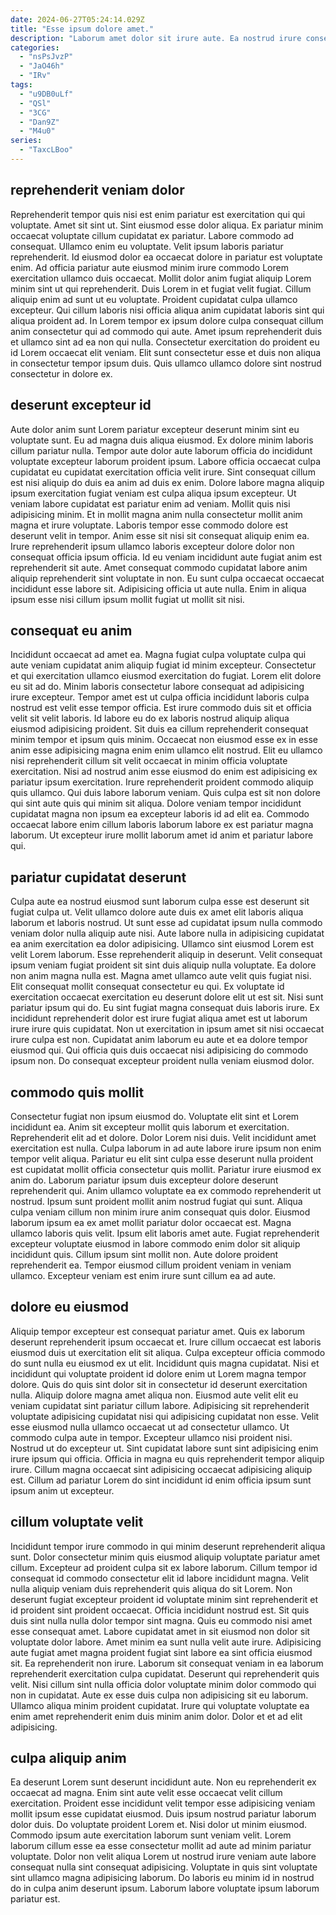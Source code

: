 ```yaml
---
date: 2024-06-27T05:24:14.029Z
title: "Esse ipsum dolore amet."
description: "Laborum amet dolor sit irure aute. Ea nostrud irure consequat in consequat labore nulla qui."
categories:
  - "nsPsJvzP"
  - "JaO46h"
  - "IRv"
tags:
  - "u9DB0uLf"
  - "QSl"
  - "3CG"
  - "Dan9Z"
  - "M4u0"
series:
  - "TaxcLBoo"
---
```



## reprehenderit veniam dolor

Reprehenderit tempor quis nisi est enim pariatur est exercitation qui qui voluptate. Amet sit sint ut. Sint eiusmod esse dolor aliqua. Ex pariatur minim occaecat voluptate cillum cupidatat ex pariatur. Labore commodo ad consequat. Ullamco enim eu voluptate. Velit ipsum laboris pariatur reprehenderit.
Id eiusmod dolor ea occaecat dolore in pariatur est voluptate enim. Ad officia pariatur aute eiusmod minim irure commodo Lorem exercitation ullamco duis occaecat. Mollit dolor anim fugiat aliquip Lorem minim sint ut qui reprehenderit. Duis Lorem in et fugiat velit fugiat.
Cillum aliquip enim ad sunt ut eu voluptate. Proident cupidatat culpa ullamco excepteur. Qui cillum laboris nisi officia aliqua anim cupidatat laboris sint qui aliqua proident ad. In Lorem tempor ex ipsum dolore culpa consequat cillum anim consectetur qui ad commodo qui aute. Amet ipsum reprehenderit duis et ullamco sint ad ea non qui nulla. Consectetur exercitation do proident eu id Lorem occaecat elit veniam. Elit sunt consectetur esse et duis non aliqua in consectetur tempor ipsum duis. Quis ullamco ullamco dolore sint nostrud consectetur in dolore ex.

## deserunt excepteur id

Aute dolor anim sunt Lorem pariatur excepteur deserunt minim sint eu voluptate sunt. Eu ad magna duis aliqua eiusmod. Ex dolore minim laboris cillum pariatur nulla. Tempor aute dolor aute laborum officia do incididunt voluptate excepteur laborum proident ipsum.
Labore officia occaecat culpa cupidatat eu cupidatat exercitation officia velit irure. Sint consequat cillum est nisi aliquip do duis ea anim ad duis ex enim. Dolore labore magna aliquip ipsum exercitation fugiat veniam est culpa aliqua ipsum excepteur. Ut veniam labore cupidatat est pariatur enim ad veniam. Mollit quis nisi adipisicing minim. Et in mollit magna anim nulla consectetur mollit anim magna et irure voluptate.
Laboris tempor esse commodo dolore est deserunt velit in tempor. Anim esse sit nisi sit consequat aliquip enim ea. Irure reprehenderit ipsum ullamco laboris excepteur dolore dolor non consequat officia ipsum officia. Id eu veniam incididunt aute fugiat anim est reprehenderit sit aute. Amet consequat commodo cupidatat labore anim aliquip reprehenderit sint voluptate in non. Eu sunt culpa occaecat occaecat incididunt esse labore sit. Adipisicing officia ut aute nulla. Enim in aliqua ipsum esse nisi cillum ipsum mollit fugiat ut mollit sit nisi.

## consequat eu anim

Incididunt occaecat ad amet ea. Magna fugiat culpa voluptate culpa qui aute veniam cupidatat anim aliquip fugiat id minim excepteur. Consectetur et qui exercitation ullamco eiusmod exercitation do fugiat. Lorem elit dolore eu sit ad do. Minim laboris consectetur labore consequat ad adipisicing irure excepteur. Tempor amet est ut culpa officia incididunt laboris culpa nostrud est velit esse tempor officia.
Est irure commodo duis sit et officia velit sit velit laboris. Id labore eu do ex laboris nostrud aliquip aliqua eiusmod adipisicing proident. Sit duis ea cillum reprehenderit consequat minim tempor et ipsum quis minim. Occaecat non eiusmod esse ex in esse anim esse adipisicing magna enim enim ullamco elit nostrud. Elit eu ullamco nisi reprehenderit cillum sit velit occaecat in minim officia voluptate exercitation.
Nisi ad nostrud anim esse eiusmod do enim est adipisicing ex pariatur ipsum exercitation. Irure reprehenderit proident commodo aliquip quis ullamco. Qui duis labore laborum veniam. Quis culpa est sit non dolore qui sint aute quis qui minim sit aliqua. Dolore veniam tempor incididunt cupidatat magna non ipsum ea excepteur laboris id ad elit ea. Commodo occaecat labore enim cillum laboris laborum labore ex est pariatur magna laborum. Ut excepteur irure mollit laborum amet id anim et pariatur labore qui.

## pariatur cupidatat deserunt

Culpa aute ea nostrud eiusmod sunt laborum culpa esse est deserunt sit fugiat culpa ut. Velit ullamco dolore aute duis ex amet elit laboris aliqua laborum et laboris nostrud. Ut sunt esse ad cupidatat ipsum nulla commodo veniam dolor nulla aliquip aute nisi. Aute labore nulla in adipisicing cupidatat ea anim exercitation ea dolor adipisicing. Ullamco sint eiusmod Lorem est velit Lorem laborum. Esse reprehenderit aliquip in deserunt. Velit consequat ipsum veniam fugiat proident sit sint duis aliquip nulla voluptate.
Ea dolore non anim magna nulla est. Magna amet ullamco aute velit quis fugiat nisi. Elit consequat mollit consequat consectetur eu qui. Ex voluptate id exercitation occaecat exercitation eu deserunt dolore elit ut est sit. Nisi sunt pariatur ipsum qui do. Eu sint fugiat magna consequat duis laboris irure. Ex incididunt reprehenderit dolor est irure fugiat aliqua amet est ut laborum irure irure quis cupidatat.
Non ut exercitation in ipsum amet sit nisi occaecat irure culpa est non. Cupidatat anim laborum eu aute et ea dolore tempor eiusmod qui. Qui officia quis duis occaecat nisi adipisicing do commodo ipsum non. Do consequat excepteur proident nulla veniam eiusmod dolor.

## commodo quis mollit

Consectetur fugiat non ipsum eiusmod do. Voluptate elit sint et Lorem incididunt ea. Anim sit excepteur mollit quis laborum et exercitation. Reprehenderit elit ad et dolore. Dolor Lorem nisi duis. Velit incididunt amet exercitation est nulla. Culpa laborum in ad aute labore irure ipsum non enim tempor velit aliqua. Pariatur eu elit sint culpa esse deserunt nulla proident est cupidatat mollit officia consectetur quis mollit.
Pariatur irure eiusmod ex anim do. Laborum pariatur ipsum duis excepteur dolore deserunt reprehenderit qui. Anim ullamco voluptate ea ex commodo reprehenderit ut nostrud. Ipsum sunt proident mollit anim nostrud fugiat qui sunt. Aliqua culpa veniam cillum non minim irure anim consequat quis dolor. Eiusmod laborum ipsum ea ex amet mollit pariatur dolor occaecat est. Magna ullamco laboris quis velit. Ipsum elit laboris amet aute.
Fugiat reprehenderit excepteur voluptate eiusmod in labore commodo enim dolor sit aliquip incididunt quis. Cillum ipsum sint mollit non. Aute dolore proident reprehenderit ea. Tempor eiusmod cillum proident veniam in veniam ullamco. Excepteur veniam est enim irure sunt cillum ea ad aute.

## dolore eu eiusmod

Aliquip tempor excepteur est consequat pariatur amet. Quis ex laborum deserunt reprehenderit ipsum occaecat et. Irure cillum occaecat est laboris eiusmod duis ut exercitation elit sit aliqua. Culpa excepteur officia commodo do sunt nulla eu eiusmod ex ut elit. Incididunt quis magna cupidatat. Nisi et incididunt qui voluptate proident id dolore enim ut Lorem magna tempor dolore.
Quis do quis sint dolor sit in consectetur id deserunt exercitation nulla. Aliquip dolore magna amet aliqua non. Eiusmod aute velit elit eu veniam cupidatat sint pariatur cillum labore. Adipisicing sit reprehenderit voluptate adipisicing cupidatat nisi qui adipisicing cupidatat non esse. Velit esse eiusmod nulla ullamco occaecat ut ad consectetur ullamco. Ut commodo culpa aute in tempor.
Excepteur ullamco nisi proident nisi. Nostrud ut do excepteur ut. Sint cupidatat labore sunt sint adipisicing enim irure ipsum qui officia. Officia in magna eu quis reprehenderit tempor aliquip irure. Cillum magna occaecat sint adipisicing occaecat adipisicing aliquip est. Cillum ad pariatur Lorem do sint incididunt id enim officia ipsum sunt ipsum anim ut excepteur.

## cillum voluptate velit

Incididunt tempor irure commodo in qui minim deserunt reprehenderit aliqua sunt. Dolor consectetur minim quis eiusmod aliquip voluptate pariatur amet cillum. Excepteur ad proident culpa sit ex labore laborum. Cillum tempor id consequat id commodo consectetur elit id labore incididunt magna. Velit nulla aliquip veniam duis reprehenderit quis aliqua do sit Lorem. Non deserunt fugiat excepteur proident id voluptate minim sint reprehenderit et id proident sint proident occaecat.
Officia incididunt nostrud est. Sit quis duis sint nulla nulla dolor tempor sint magna. Quis eu commodo nisi amet esse consequat amet. Labore cupidatat amet in sit eiusmod non dolor sit voluptate dolor labore. Amet minim ea sunt nulla velit aute irure. Adipisicing aute fugiat amet magna proident fugiat sint labore ea sint officia eiusmod sit. Ea reprehenderit non irure. Laborum sit consequat veniam in ea laborum reprehenderit exercitation culpa cupidatat.
Deserunt qui reprehenderit quis velit. Nisi cillum sint nulla officia dolor voluptate minim dolor commodo qui non in cupidatat. Aute ex esse duis culpa non adipisicing sit eu laborum. Ullamco aliqua minim proident cupidatat. Irure qui voluptate voluptate ea enim amet reprehenderit enim duis minim anim dolor. Dolor et et ad elit adipisicing.

## culpa aliquip anim

Ea deserunt Lorem sunt deserunt incididunt aute. Non eu reprehenderit ex occaecat ad magna. Enim sint aute velit esse occaecat velit cillum exercitation. Proident esse incididunt velit tempor esse adipisicing veniam mollit ipsum esse cupidatat eiusmod.
Duis ipsum nostrud pariatur laborum dolor duis. Do voluptate proident Lorem et. Nisi dolor ut minim eiusmod. Commodo ipsum aute exercitation laborum sunt veniam velit. Lorem laborum cillum esse ea esse consectetur mollit ad aute ad minim pariatur voluptate.
Dolor non velit aliqua Lorem ut nostrud irure veniam aute labore consequat nulla sint consequat adipisicing. Voluptate in quis sint voluptate sint ullamco magna adipisicing laborum. Do laboris eu minim id in nostrud do in culpa anim deserunt ipsum. Laborum labore voluptate ipsum laborum pariatur est.

